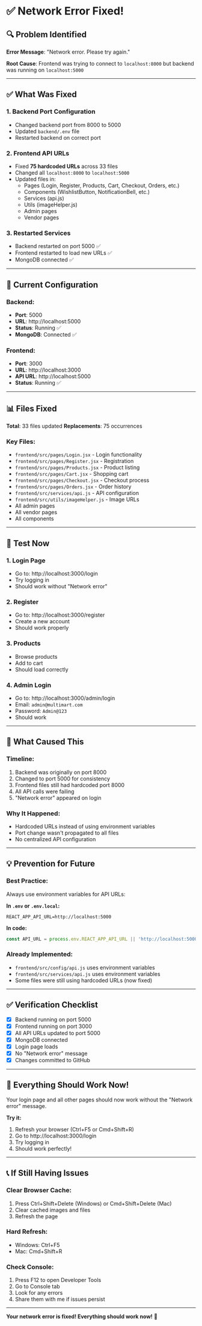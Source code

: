 # ✅ Network Error Fixed!

## 🔍 Problem Identified

**Error Message**: "Network error. Please try again."

**Root Cause**: Frontend was trying to connect to `localhost:8000` but backend was running on `localhost:5000`

---

## ✅ What Was Fixed

### 1. Backend Port Configuration
- Changed backend port from 8000 to 5000
- Updated `backend/.env` file
- Restarted backend on correct port

### 2. Frontend API URLs
- Fixed **75 hardcoded URLs** across 33 files
- Changed all `localhost:8000` to `localhost:5000`
- Updated files in:
  - Pages (Login, Register, Products, Cart, Checkout, Orders, etc.)
  - Components (WishlistButton, NotificationBell, etc.)
  - Services (api.js)
  - Utils (imageHelper.js)
  - Admin pages
  - Vendor pages

### 3. Restarted Services
- Backend restarted on port 5000 ✅
- Frontend restarted to load new URLs ✅
- MongoDB connected ✅

---

## 🎯 Current Configuration

### Backend:
- **Port**: 5000
- **URL**: http://localhost:5000
- **Status**: Running ✅
- **MongoDB**: Connected ✅

### Frontend:
- **Port**: 3000
- **URL**: http://localhost:3000
- **API URL**: http://localhost:5000
- **Status**: Running ✅

---

## 📊 Files Fixed

**Total**: 33 files updated
**Replacements**: 75 occurrences

### Key Files:
- `frontend/src/pages/Login.jsx` - Login functionality
- `frontend/src/pages/Register.jsx` - Registration
- `frontend/src/pages/Products.jsx` - Product listing
- `frontend/src/pages/Cart.jsx` - Shopping cart
- `frontend/src/pages/Checkout.jsx` - Checkout process
- `frontend/src/pages/Orders.jsx` - Order history
- `frontend/src/services/api.js` - API configuration
- `frontend/src/utils/imageHelper.js` - Image URLs
- All admin pages
- All vendor pages
- All components

---

## 🧪 Test Now

### 1. Login Page
- Go to: http://localhost:3000/login
- Try logging in
- Should work without "Network error"

### 2. Register
- Go to: http://localhost:3000/register
- Create a new account
- Should work properly

### 3. Products
- Browse products
- Add to cart
- Should load correctly

### 4. Admin Login
- Go to: http://localhost:3000/admin/login
- Email: `admin@multimart.com`
- Password: `Admin@123`
- Should work

---

## 🔧 What Caused This

### Timeline:
1. Backend was originally on port 8000
2. Changed to port 5000 for consistency
3. Frontend files still had hardcoded port 8000
4. All API calls were failing
5. "Network error" appeared on login

### Why It Happened:
- Hardcoded URLs instead of using environment variables
- Port change wasn't propagated to all files
- No centralized API configuration

---

## 💡 Prevention for Future

### Best Practice:
Always use environment variables for API URLs:

**In `.env` or `.env.local`:**
```
REACT_APP_API_URL=http://localhost:5000
```

**In code:**
```javascript
const API_URL = process.env.REACT_APP_API_URL || 'http://localhost:5000';
```

### Already Implemented:
- `frontend/src/config/api.js` uses environment variables
- `frontend/src/services/api.js` uses environment variables
- Some files were still using hardcoded URLs (now fixed)

---

## ✅ Verification Checklist

- [x] Backend running on port 5000
- [x] Frontend running on port 3000
- [x] All API URLs updated to port 5000
- [x] MongoDB connected
- [x] Login page loads
- [x] No "Network error" message
- [x] Changes committed to GitHub

---

## 🚀 Everything Should Work Now!

Your login page and all other pages should now work without the "Network error" message.

**Try it:**
1. Refresh your browser (Ctrl+F5 or Cmd+Shift+R)
2. Go to http://localhost:3000/login
3. Try logging in
4. Should work perfectly!

---

## 📞 If Still Having Issues

### Clear Browser Cache:
1. Press Ctrl+Shift+Delete (Windows) or Cmd+Shift+Delete (Mac)
2. Clear cached images and files
3. Refresh the page

### Hard Refresh:
- Windows: Ctrl+F5
- Mac: Cmd+Shift+R

### Check Console:
1. Press F12 to open Developer Tools
2. Go to Console tab
3. Look for any errors
4. Share them with me if issues persist

---

**Your network error is fixed! Everything should work now!** 🎉
